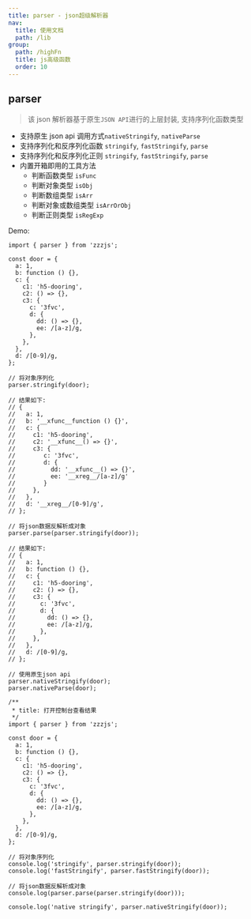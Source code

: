 ```yaml
---
title: parser - json超级解析器
nav:
  title: 使用文档
  path: /lib
group:
  path: /highFn
  title: js高级函数
  order: 10
---
```


## parser

> 该 json 解析器基于原生`JSON API`进行的上层封装, 支持序列化函数类型

- 支持原生 json api 调用方式`nativeStringify`, `nativeParse`
- 支持序列化和反序列化函数 `stringify`, `fastStringify`, `parse`
- 支持序列化和反序列化正则 `stringify`, `fastStringify`, `parse`
- 内置开箱即用的工具方法
  - 判断函数类型 `isFunc`
  - 判断对象类型 `isObj`
  - 判断数组类型 `isArr`
  - 判断对象或数组类型 `isArrOrObj`
  - 判断正则类型 `isRegExp`

Demo:

```tsx | pure
import { parser } from 'zzzjs';

const door = {
  a: 1,
  b: function () {},
  c: {
    c1: 'h5-dooring',
    c2: () => {},
    c3: {
      c: '3fvc',
      d: {
        dd: () => {},
        ee: /[a-z]/g,
      },
    },
  },
  d: /[0-9]/g,
};

// 将对象序列化
parser.stringify(door);

// 结果如下:
// {
//   a: 1,
//   b: '__xfunc__function () {}',
//   c: {
//     c1: 'h5-dooring',
//     c2: '__xfunc__() => {}',
//     c3: {
//        c: '3fvc',
//        d: {
//          dd: '__xfunc__() => {}',
//          ee: '__xreg__/[a-z]/g'
//        }
//     },
//   },
//   d: '__xreg__/[0-9]/g',
// };

// 将json数据反解析成对象
parser.parse(parser.stringify(door));

// 结果如下:
// {
//   a: 1,
//   b: function () {},
//   c: {
//     c1: 'h5-dooring',
//     c2: () => {},
//     c3: {
//       c: '3fvc',
//       d: {
//         dd: () => {},
//         ee: /[a-z]/g,
//       },
//     },
//   },
//   d: /[0-9]/g,
// };

// 使用原生json api
parser.nativeStringify(door);
parser.nativeParse(door);
```

```tsx | pure
/**
 * title: 打开控制台查看结果
 */
import { parser } from 'zzzjs';

const door = {
  a: 1,
  b: function () {},
  c: {
    c1: 'h5-dooring',
    c2: () => {},
    c3: {
      c: '3fvc',
      d: {
        dd: () => {},
        ee: /[a-z]/g,
      },
    },
  },
  d: /[0-9]/g,
};

// 将对象序列化
console.log('stringify', parser.stringify(door));
console.log('fastStringify', parser.fastStringify(door));

// 将json数据反解析成对象
console.log(parser.parse(parser.stringify(door)));

console.log('native stringify', parser.nativeStringify(door));
```
